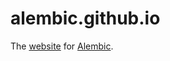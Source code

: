 # alembic.github.io

The [website](http://alembic.io) for [Alembic](http://github.com/alembic/alembic).



